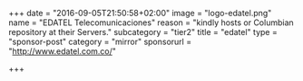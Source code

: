 +++
date = "2016-09-05T21:50:58+02:00"
image = "logo-edatel.png"
name = "EDATEL Telecomunicaciones"
reason = "kindly hosts or Columbian repository at their Servers."
subcategory = "tier2"
title = "edatel"
type = "sponsor-post"
category = "mirror"
sponsorurl = "http://www.edatel.com.co/"

+++

